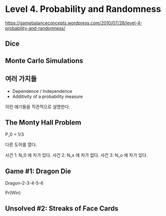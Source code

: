 # Level 4. Probability and Randomness 

https://gamebalanceconcepts.wordpress.com/2010/07/28/level-4-probability-and-randomness/

## Dice

## Monte Carlo Simulations 

## 여러 가지들 

- Dependence / Independence 
- Additivity of a probability measure 

이런 얘기들을 직관적으로 설명한다. 

## The Monty Hall Problem 

P_0 = 1/3 

다른 도어를 열다. 

사건 1: N_0 에 차가 있다. 
사건 2: N_x 에 차가 없다. 
사건 3: N_o 에 차가 있다. 

## Game #1: Dragon Die

Dragon-2-3-4-5-6

Pr(Win)

## Unsolved #2: Streaks of Face Cards



